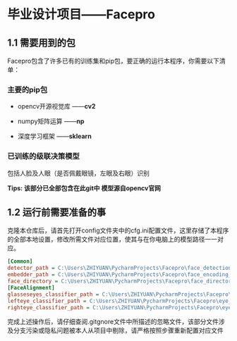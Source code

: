 # 毕业设计项目——Facepro
## 1.1 需要用到的包
Facepro包含了许多已有的训练集和pip包，要正确的运行本程序，你需要以下清单：

### 主要的pip包
- opencv开源视觉库 ——**cv2**
 
- numpy矩阵运算 ——**np**
 
- 深度学习框架 ——**sklearn**
 
 ### 已训练的级联决策模型
 包括人脸及人眼（是否佩戴眼镜，左眼及右眼）识别
 
 **Tips: 该部分已全部包含在此git中 模型源自opencv官网**
 
 
 ## 1.2 运行前需要准备的事
  克隆本仓库后，请首先打开config文件夹中的cfg.ini配置文件，这里存储了本程序的全部本地设置，修改所需文件对应位置，使其与在你电脑上的模型路径一一对应。
```.ini
[Common]
detector_path = C:\Users\ZHIYUAN\PycharmProjects\Facepro\face_detection_model
embedder_path = C:\Users\ZHIYUAN\PycharmProjects\Facepro\face_encoding_model\openface_nn4.small2.v1.t7
face_directory = C:\Users\ZHIYUAN\PycharmProjects\Facepro\face_directory
[FaceAlignment]
glasseseyes_classifier_path = C:\Users\ZHIYUAN\PycharmProjects\Facepro\eye_detection_model\haarcascade_eye_tree_eyeglasses.xml
lefteye_classifier_path = C:\Users\ZHIYUAN\PycharmProjects\Facepro\eye_detection_model\haarcascade_lefteye_2splits.xml
righteye_classifier_path = C:\Users\ZHIYUAN\PycharmProjects\Facepro\eye_detection_model\haarcascade_righteye_2splits.xml

```
完成上述操作后，请仔细查阅.gitgnore文件中所描述的忽略文件，该部分文件涉及分支污染或隐私问题被本人从项目中剔除，请严格按照步骤重新配置对应文件
